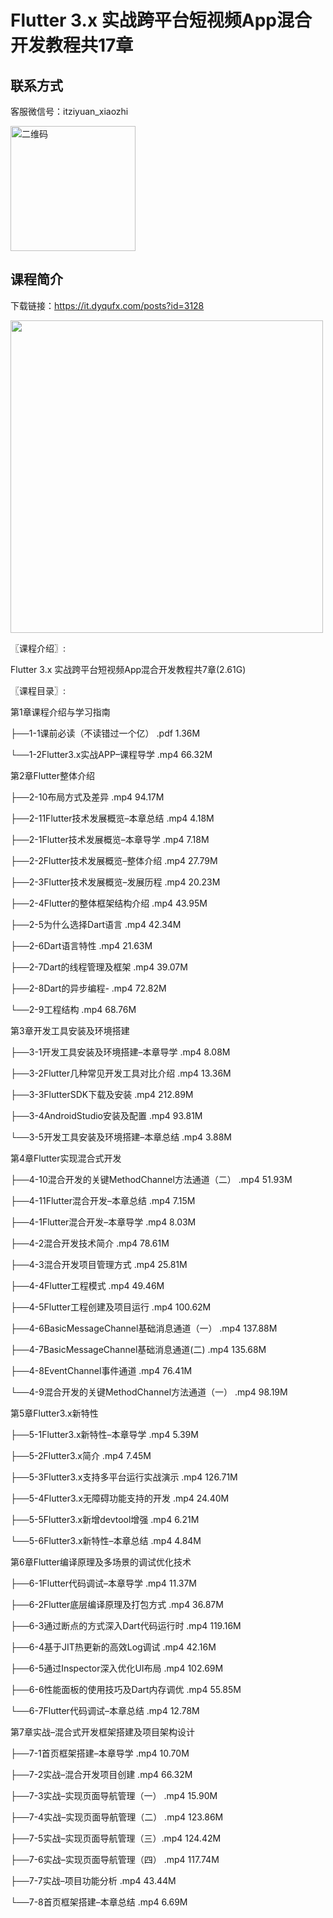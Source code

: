 # Flutter 3.x 实战跨平台短视频App混合开发教程共17章

## 联系方式

客服微信号：itziyuan_xiaozhi

<img src="https://ziyuanyun.oss-cn-guangzhou.aliyuncs.com/common/20240614073449/666b82192834a.jpg" width="200" height="200" alt="二维码">

## 课程简介

下载链接：https://it.dyqufx.com/posts?id=3128

<img src="https://ziyuanyun.oss-cn-guangzhou.aliyuncs.com/yun/20240515185020/6644936c4f2d8.jpg" width="500" alt="">

  〖课程介绍〗:

 Flutter 3.x 实战跨平台短视频App混合开发教程共7章(2.61G)

 〖课程目录〗:

 第1章课程介绍与学习指南

 ├──1-1课前必读（不读错过一个亿） .pdf 1.36M

 └──1-2Flutter3.x实战APP&#8211;课程导学 .mp4 66.32M

 第2章Flutter整体介绍

 ├──2-10布局方式及差异 .mp4 94.17M

 ├──2-11Flutter技术发展概览&#8211;本章总结 .mp4 4.18M

 ├──2-1Flutter技术发展概览&#8211;本章导学 .mp4 7.18M

 ├──2-2Flutter技术发展概览&#8211;整体介绍 .mp4 27.79M

 ├──2-3Flutter技术发展概览&#8211;发展历程 .mp4 20.23M

 ├──2-4Flutter的整体框架结构介绍 .mp4 43.95M

 ├──2-5为什么选择Dart语言 .mp4 42.34M

 ├──2-6Dart语言特性 .mp4 21.63M

 ├──2-7Dart的线程管理及框架 .mp4 39.07M

 ├──2-8Dart的异步编程- .mp4 72.82M

 └──2-9工程结构 .mp4 68.76M

 第3章开发工具安装及环境搭建

 ├──3-1开发工具安装及环境搭建&#8211;本章导学 .mp4 8.08M

 ├──3-2Flutter几种常见开发工具对比介绍 .mp4 13.36M

 ├──3-3FlutterSDK下载及安装 .mp4 212.89M

 ├──3-4AndroidStudio安装及配置 .mp4 93.81M

 └──3-5开发工具安装及环境搭建&#8211;本章总结 .mp4 3.88M

 第4章Flutter实现混合式开发

 ├──4-10混合开发的关键MethodChannel方法通道（二） .mp4 51.93M

 ├──4-11Flutter混合开发&#8211;本章总结 .mp4 7.15M

 ├──4-1Flutter混合开发&#8211;本章导学 .mp4 8.03M

 ├──4-2混合开发技术简介 .mp4 78.61M

 ├──4-3混合开发项目管理方式 .mp4 25.81M

 ├──4-4Flutter工程模式 .mp4 49.46M

 ├──4-5Flutter工程创建及项目运行 .mp4 100.62M

 ├──4-6BasicMessageChannel基础消息通道（一） .mp4 137.88M

 ├──4-7BasicMessageChannel基础消息通道(二) .mp4 135.68M

 ├──4-8EventChannel事件通道 .mp4 76.41M

 └──4-9混合开发的关键MethodChannel方法通道（一） .mp4 98.19M

 第5章Flutter3.x新特性

 ├──5-1Flutter3.x新特性&#8211;本章导学 .mp4 5.39M

 ├──5-2Flutter3.x简介 .mp4 7.45M

 ├──5-3Flutter3.x支持多平台运行实战演示 .mp4 126.71M

 ├──5-4Flutter3.x无障碍功能支持的开发 .mp4 24.40M

 ├──5-5Flutter3.x新增devtool增强 .mp4 6.21M

 └──5-6Flutter3.x新特性&#8211;本章总结 .mp4 4.84M

 第6章Flutter编译原理及多场景的调试优化技术

 ├──6-1Flutter代码调试&#8211;本章导学 .mp4 11.37M

 ├──6-2Flutter底层编译原理及打包方式 .mp4 36.87M

 ├──6-3通过断点的方式深入Dart代码运行时 .mp4 119.16M

 ├──6-4基于JIT热更新的高效Log调试 .mp4 42.16M

 ├──6-5通过Inspector深入优化UI布局 .mp4 102.69M

 ├──6-6性能面板的使用技巧及Dart内存调优 .mp4 55.85M

 └──6-7Flutter代码调试&#8211;本章总结 .mp4 12.78M

 第7章实战&#8211;混合式开发框架搭建及项目架构设计

 ├──7-1首页框架搭建&#8211;本章导学 .mp4 10.70M

 ├──7-2实战&#8211;混合开发项目创建 .mp4 66.32M

 ├──7-3实战&#8211;实现页面导航管理（一） .mp4 15.90M

 ├──7-4实战&#8211;实现页面导航管理（二） .mp4 123.86M

 ├──7-5实战&#8211;实现页面导航管理（三）.mp4 124.42M

 ├──7-6实战&#8211;实现页面导航管理（四） .mp4 117.74M

 ├──7-7实战&#8211;项目功能分析 .mp4 43.44M

 └──7-8首页框架搭建&#8211;本章总结 .mp4 6.69M

  